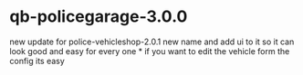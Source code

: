 # qb-policegarage-3.0.0
new update for police-vehicleshop-2.0.1 new name and add ui to it so it can look good and easy for every one
*
if you want to edit the vehicle form the config its easy
